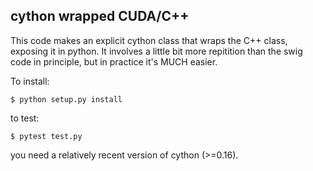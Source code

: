 ## cython wrapped CUDA/C++

This code makes an explicit cython class that wraps the C++ class, exposing it in python. It involves a little bit more repitition than the swig code in principle, but in practice it's MUCH easier.

To install:

`$ python setup.py install`

to test:

`$ pytest test.py`

you need a relatively recent version of cython (>=0.16).




